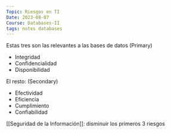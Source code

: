 ```yaml
---
Topic: Riesgos en TI
Date: 2023-08-07
Course: Databases-II
tags: notes databases
---
```


Estas tres son las relevantes a las bases de datos (Primary)
- Integridad
- Confidencialidad
- Disponibilidad

El resto: (Secondary)
- Efectividad
- Eficiencia
- Cumplimiento
- Confiabilidad

[[Seguridad de la Información]]: disminuir los primeros 3 riesgos